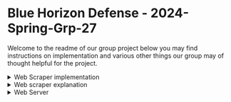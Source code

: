 # Blue Horizon Defense - 2024-Spring-Grp-27
Welcome to the readme of our group project below you may find instructions on implementation and various other things our group may of thought helpful for the project.
<details>
<summary>Web Scraper implementation</summary>
<br>
Running the provided Node.js and HTML code in Visual Studio Code (VS Code) involves a few simple steps. Here's a guide on how to do it:

## Setting Up Your Project
Install Node.js: Make sure Node.js is installed on your system. If it's not installed, you can download and install it from nodejs.org.

### Create a Project Directory:
 Create a new directory for your project. This directory will contain both your backend (Node.js) and frontend (HTML) code.

### Open VS Code: 
Open Visual Studio Code and open the project directory you just created.

### Backend Setup
Create Backend Files: Inside your project directory, create a new file for your Node.js server, e.g., server.js.

### Install Dependencies:

Open the VS Code terminal (Terminal > New Terminal).
In the terminal, run npm init -y to create a package.json file.
Install required packages by running npm install express cors axios cheerio.

### Running the Backend
Start the Server:
In the VS Code terminal, run node server.js.
This will start the server on localhost and the specified port (e.g., 3000).

### Running the Frontend
Open HTML File in a Browser:
Right-click on index.html in VS Code.
Select Open with Live Server if you have the Live Server extension installed, or simply open the file in your web browser.
Testing the Application
Use the Application:
In the browser where index.html is open, type a search query into the search bar and click the search button.
The server should process the request, and your frontend should display the resulting images.
Additional Tips
Live Server Extension: For a better experience with the frontend, you can install the "Live Server" extension in VS Code. It allows you to open your HTML file with a live-reloading server.
</details>

<details>
<summary>Web scraper explanation</summary>
<br>

## Backend Explanation

1. Require Dependencies: The backend script starts by requiring necessary Node.js modules:
* express: A web application framework for Node.js used to build web applications and APIs.
* cors: A package to enable Cross-Origin Resource Sharing (CORS), allowing the frontend to make requests to the backend from a different origin.
* axios: A promise-based HTTP client for making requests to external services.
* cheerio: A library that implements a subset of jQuery for parsing HTML and traversing the resulting data structure.
2. Initialize Express Application: An Express app instance is created. This app will handle incoming HTTP requests.
3. Enable CORS: app.use(cors()); middleware is used to enable CORS, which is necessary for the frontend to communicate with the backend without security issues related to cross-origin requests.
4. Define an Endpoint for Image Search: The code sets up an asynchronous route handler for GET requests to /search. It uses a query parameter keyword to perform a search.
* req.query.keyword retrieves the search keyword from the request's query string.
* Constructs a Google search URL for images based on the keyword.
* Uses axios to fetch the HTML content of the Google search results page.
* Parses the fetched HTML using cheerio to extract image sources (src attributes).
* Each image source is pushed into the results array.
* Responds with the results array in JSON format to the client.
5. Error Handling: If an error occurs during the request to Google or parsing the results, it logs the error and sends a 500 status response indicating an internal server error.
6. Start the Server: Finally, the script sets the server to listen on a port specified by the PORT environment variable or defaults to 3000. It logs a message indicating the server is running and on which port.

## Frontend Explanation
The frontend is a simple HTML page with a script for fetching and displaying image results based on a user's search query.

1. HTML Structure:
* An input field (searchBar) for users to enter search keywords.
* A button that triggers the searchImages function when clicked.
* A div (results) where search results will be displayed.
2. JavaScript for Image Search:
* Defines the searchImages async function, which is called when the search button is clicked.
* Gets the keyword from the input field and makes a request to the backend endpoint (http://localhost:3000/search) with the keyword as a query parameter.
* Parses the JSON response from the backend, which contains image sources.
* Clears the results container to remove any previous search results.
* Iterates over the image sources, creating an img element for each and setting its src attribute to the image source. Each img element is then appended to the results container, displaying the images on the page.

This combination of backend and frontend allows users to search for images via a keyword. The backend fetches and processes image search results from Google, and the frontend displays these images to the user.
</details>
<details>
<summary>Web Server </summary>
<br>
Our web server is built using Node.js, and it serves as the backend for our collaborative application. The server provides RESTful API endpoints for various functionalities and interacts with the project's database.

## Getting Started
## PreReq
*Ensure that you have the following prerequisites installed on your system:Node.js & npm (Node.js package manager)
## Project Structure
Our project follows a structured layout. Key directories include:
src: Contains the source code of the Node.js server.
public: Houses static assets (HTML, CSS, client-side JavaScript).
config: Configuration files for the server.

## Configuration
Configure the server by editing the files in the config directory. Update the database connection details, API keys, and any other relevant settings.

## Running The Server
Start the server using the following command:
npm server.js
The server will be accessible at http://localhost:3000.
